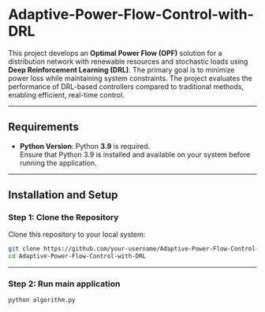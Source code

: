 # Adaptive-Power-Flow-Control-with-DRL

This project develops an **Optimal Power Flow (OPF)** solution for a distribution network with renewable resources and stochastic loads using **Deep Reinforcement Learning (DRL)**. The primary goal is to minimize power loss while maintaining system constraints. The project evaluates the performance of DRL-based controllers compared to traditional methods, enabling efficient, real-time control.

---

## Requirements

- **Python Version**: Python **3.9** is required.  
  Ensure that Python 3.9 is installed and available on your system before running the application.

---

## Installation and Setup

### Step 1: Clone the Repository
Clone this repository to your local system:
```bash
git clone https://github.com/your-username/Adaptive-Power-Flow-Control-with-DRL.git
cd Adaptive-Power-Flow-Control-with-DRL
```
---
### Step 2: Run main application
```bash
python algorithm.py
```
